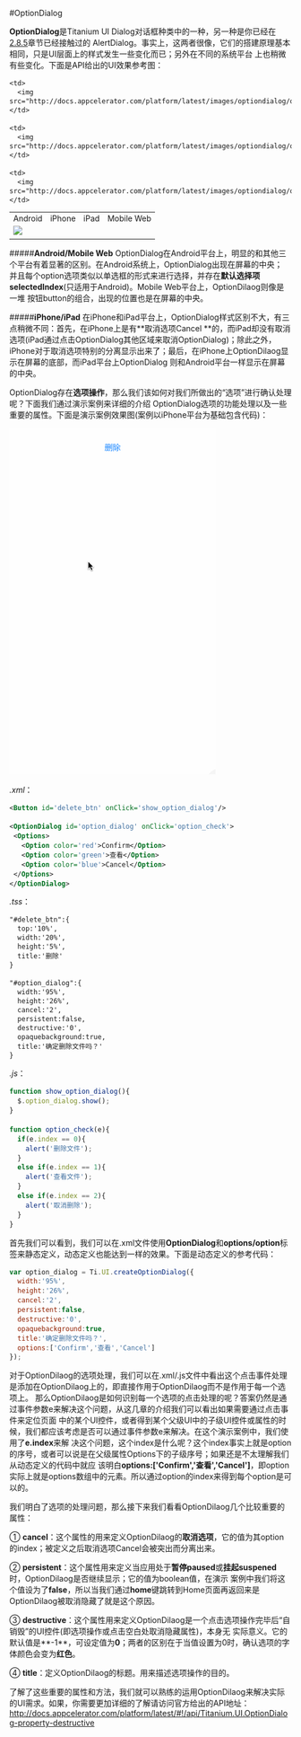 #OptionDialog

**OptionDialog**是Titanium UI Dialog对话框种类中的一种，另一种是你已经在[2.8.5](/alert_dialog.md)章节已经接触过的
AlertDialog。事实上，这两者很像，它们的搭建原理基本相同，只是UI层面上的样式发生一些变化而已；另外在不同的系统平台
上也稍微有些变化。下面是API给出的UI效果参考图：

<table>
  <tr>
    <td>Android</td>
    <td>iPhone</td>
    <td>iPad</td>
    <td>Mobile Web</td>
  </tr>

  <tr>
    <td>
      <img src="http://docs.appcelerator.com/platform/latest/images/optiondialog/optiondialog_android.png"/>
    </td>

    <td>
      <img src="http://docs.appcelerator.com/platform/latest/images/optiondialog/optiondialog_iphone.png"/>
    </td>

    <td>
      <img src="http://docs.appcelerator.com/platform/latest/images/optiondialog/optiondialog_ipad.png"/>
    </td>

    <td>
      <img src="http://docs.appcelerator.com/platform/latest/images/optiondialog/optiondialog_mobileweb.png"/>
    </td>
  </tr>
</table>

#####**Android/Mobile Web**
OptionDialog在Android平台上，明显的和其他三个平台有着显著的区别。在Android系统上，OptionDialog出现在屏幕的中央；
并且每个option选项类似以单选框的形式来进行选择，并存在**默认选择项selectedIndex**(只适用于Android)。Mobile Web平台上，OptionDilaog则像是一堆
按钮button的组合，出现的位置也是在屏幕的中央。

#####**iPhone/iPad**
在iPhone和iPad平台上，OptionDialog样式区别不大，有三点稍微不同：首先，在iPhone上是有**取消选项Cancel
**的，而iPad却没有取消选项(iPad通过点击OptionDialog其他区域来取消OptionDialog)；除此之外，
iPhone对于取消选项特别的分离显示出来了；最后，在iPhone上OptionDilaog显示在屏幕的底部，而iPad平台上OptionDialog
则和Android平台一样显示在屏幕的中央。

OptionDialog存在**选项操作**，那么我们该如何对我们所做出的“选项”进行确认处理呢？下面我们通过演示案例来详细的介绍
OptionDialog选项的功能处理以及一些重要的属性。下面是演示案例效果图(案例以iPhone平台为基础包含代码)：

![](/images/option_dialog.gif)

_.xml_：
```xml
<Button id='delete_btn' onClick='show_option_dialog'/>

<OptionDialog id='option_dialog' onClick='option_check'>
 <Options>
   <Option color='red'>Confirm</Option>
   <Option color='green'>查看</Option>
   <Option color='blue'>Cancel</Option>
 </Options>
</OptionDialog>
```

_.tss_：
```tss
"#delete_btn":{
  top:'10%',
  width:'20%',
  height:'5%',
  title:'删除'
}

"#option_dialog":{
  width:'95%',
  height:'26%',
  cancel:'2',
  persistent:false,
  destructive:'0',
  opaquebackground:true,
  title:'确定删除文件吗？'
}
```

_.js_：
```js
function show_option_dialog(){
  $.option_dialog.show();
}

function option_check(e){
  if(e.index == 0){
    alert('删除文件');
  }
  else if(e.index == 1){
    alert('查看文件');
  }
  else if(e.index == 2){
    alert('取消删除');
  }
}
```

首先我们可以看到，我们可以在.xml文件使用**OptionDialog**和**options/option**标签来静态定义，动态定义也能达到一样的效果。下面是动态定义的参考代码：

```js
var option_dialog = Ti.UI.createOptionDialog({
  width:'95%',
  height:'26%',
  cancel:'2',
  persistent:false,
  destructive:'0',
  opaquebackground:true,
  title:'确定删除文件吗？',
  options:['Confirm','查看','Cancel']
});
```

对于OptionDilaog的选项处理，我们可以在.xml/.js文件中看出这个点击事件处理是添加在OptionDilaog上的，即直接作用于OptionDilaog而不是作用于每一个选项上。
那么OptionDilaog是如何识别每一个选项的点击处理的呢？答案仍然是通过事件参数e来解决这个问题，从这几章的介绍我们可以看出如果需要通过点击事件来定位页面
中的某个UI控件，或者得到某个父级UI中的子级UI控件或属性的时候，我们都应该考虑是否可以通过事件参数e来解决。在这个演示案例中，我们使用了**e.index**来解
决这个问题，这个index是什么呢？这个index事实上就是option的序号，或者可以说是在父级属性Options下的子级序号；如果还是不太理解我们从动态定义的代码中就应
该明白**options:['Confirm','查看','Cancel']**，即option实际上就是options数组中的元素。所以通过option的index来得到每个option是可以的。

我们明白了选项的处理问题，那么接下来我们看看OptionDilaog几个比较重要的属性：

① **cancel**：这个属性的用来定义OptionDilaog的**取消选项**，它的值为其option的index；被定义之后取消选项Cancel会被突出而分离出来。

② **persistent**：这个属性用来定义当应用处于**暂停paused**或**挂起suspened**时，OptionDilaog是否继续显示；它的值为boolean值，在演示
案例中我们将这个值设为了**false**，所以当我们通过**home**键跳转到Home页面再返回来是OptionDilaog被取消隐藏了就是这个原因。

③ **destructive**：这个属性用来定义OptionDilaog是一个点击选项操作完毕后“自销毁”的UI控件(即选项操作或点击空白处取消隐藏属性)，本身无
实际意义。它的默认值是**-1**，可设定值为**0**；两者的区别在于当值设置为0时，确认选项的字体颜色会变为**红色**。

④ **title**：定义OptionDilaog的标题。用来描述选项操作的目的。

了解了这些重要的属性和方法，我们就可以熟练的运用OptionDilaog来解决实际的UI需求。如果，你需要更加详细的了解请访问官方给出的API地址：http://docs.appcelerator.com/platform/latest/#!/api/Titanium.UI.OptionDialog-property-destructive
